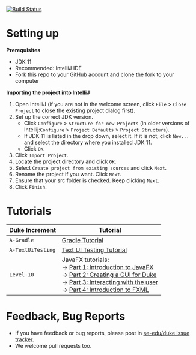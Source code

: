 [![Build Status](https://travis-ci.org/joloong/duke.svg?branch=master)](https://travis-ci.org/joloong/duke)

# Setting up

**Prerequisites**

- JDK 11
- Recommended: IntelliJ IDE
- Fork this repo to your GitHub account and clone the fork to your computer

**Importing the project into IntelliJ**

1. Open IntelliJ (if you are not in the welcome screen, click `File` > `Close Project` to close the existing project dialog first).
1. Set up the correct JDK version.
   - Click `Configure` > `Structure for new Projects` (in older versions of Intellij:`Configure` > `Project Defaults` > `Project Structure`).
   - If JDK 11 is listed in the drop down, select it. If it is not, click `New...` and select the directory where you installed JDK 11.
   - Click `OK`.
1. Click `Import Project`.
1. Locate the project directory and click `OK`.
1. Select `Create project from existing sources` and click `Next`.
1. Rename the project if you want. Click `Next`.
1. Ensure that your src folder is checked. Keep clicking `Next`.
1. Click `Finish`.

# Tutorials

| Duke Increment    | Tutorial                                                                                                                                                                                        |
| ----------------- | ----------------------------------------------------------------------------------------------------------------------------------------------------------------------------------------------- |
| `A-Gradle`        | [Gradle Tutorial](tutorials/gradleTutorial.md)                                                                                                                                                  |
| `A-TextUiTesting` | [Text UI Testing Tutorial](tutorials/textUiTestingTutorial.md)                                                                                                                                  |
| `Level-10`        | JavaFX tutorials:<br>→ [Part 1: Introduction to JavaFX][fx1]<br>→ [Part 2: Creating a GUI for Duke][fx2]<br>→ [Part 3: Interacting with the user][fx3]<br>→ [Part 4: Introduction to FXML][fx4] |

[fx1]: tutorials/javaFxTutorialPart1.md
[fx2]: tutorials/javaFxTutorialPart2.md
[fx3]: tutorials/javaFxTutorialPart3.md
[fx4]: tutorials/javaFxTutorialPart4.md

# Feedback, Bug Reports

- If you have feedback or bug reports, please post in [se-edu/duke issue tracker](https://github.com/se-edu/duke/issues).
- We welcome pull requests too.
